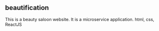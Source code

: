 ## beautification
This is a beauty saloon website. 
It is a microservice application.
html, css, ReactJS
